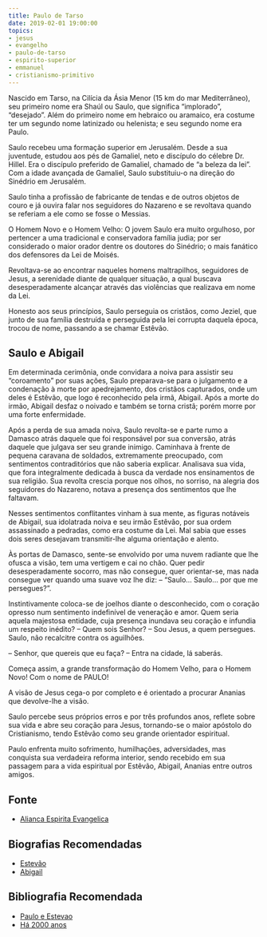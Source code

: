 ```yaml
---
title: Paulo de Tarso
date: 2019-02-01 19:00:00
topics: 
- jesus
- evangelho
- paulo-de-tarso
- espirito-superior
- emmanuel
- cristianismo-primitivo
---
```


Nascido em Tarso, na Cilícia da Ásia Menor (15 km do mar Mediterrâneo), seu
primeiro nome era Shaúl ou Saulo, que significa “implorado”, “desejado”. Além do
primeiro nome em hebraico ou aramaico, era costume ter um segundo nome
latinizado ou helenista; e seu segundo nome era Paulo.

Saulo recebeu uma formação superior em Jerusalém. Desde a sua juventude, estudou
aos pés de Gamaliel, neto e discípulo do célebre Dr. Hillel. Era o discípulo
preferido de Gamaliel, chamado de “a beleza da lei”. Com a idade avançada de
Gamaliel, Saulo substituiu-o na direção do Sinédrio em Jerusalém.

Saulo tinha a profissão de fabricante de tendas e de outros objetos de couro e
já ouvira falar nos seguidores do Nazareno e se revoltava quando se referiam a
ele como se fosse o Messias.

O Homem Novo e o Homem Velho: O jovem Saulo era muito orgulhoso, por pertencer a
uma tradicional e conservadora família judia; por ser considerado o maior orador
dentre os doutores do Sinédrio; o mais fanático dos defensores da Lei de Moisés.

Revoltava-se ao encontrar naqueles homens maltrapilhos, seguidores de Jesus, a
serenidade diante de qualquer situação, a qual buscava desesperadamente alcançar
através das violências que realizava em nome da Lei.

Honesto aos seus princípios, Saulo perseguia os cristãos, como Jeziel, que junto
de sua família destruída e perseguida pela lei corrupta daquela época, trocou de
nome, passando a se chamar Estêvão.

## Saulo e Abigail 
Em determinada cerimônia, onde convidara a noiva para assistir seu “coroamento”
por suas ações, Saulo preparava-se para o julgamento e a condenação à morte por
apedrejamento, dos cristãos capturados, onde um deles é Estêvão, que logo é
reconhecido pela irmã, Abigail. Após a morte do irmão, Abigail desfaz o noivado
e também se torna cristã; porém morre por uma forte enfermidade.

Após a perda de sua amada noiva, Saulo revolta-se e parte rumo a Damasco atrás
daquele que foi responsável por sua conversão, atrás daquele que julgava ser
seu grande inimigo. Caminhava à frente de pequena caravana de soldados,
extremamente preocupado, com sentimentos contraditórios que não saberia
explicar. Analisava sua vida, que fora integralmente dedicada à busca da
verdade nos ensinamentos de sua religião. Sua revolta crescia porque nos olhos,
no sorriso, na alegria dos seguidores do Nazareno, notava a presença dos
sentimentos que lhe faltavam.

Nesses sentimentos conflitantes vinham à sua mente, as figuras notáveis de
Abigail, sua idolatrada noiva e seu irmão Estêvão, por sua ordem assassinado a
pedradas, como era costume da Lei. Mal sabia que esses dois seres desejavam
transmitir-lhe alguma orientação e alento.

Às portas de Damasco, sente-se envolvido por uma nuvem radiante que lhe ofusca
a visão, tem uma vertigem e cai no chão. Quer pedir desesperadamente socorro,
mas não consegue, quer orientar-se, mas nada consegue ver quando uma suave voz
lhe diz: – “Saulo… Saulo… por que me persegues?”. 

Instintivamente coloca-se de
joelhos diante o desconhecido, com o coração opresso num sentimento indefinível
de veneração e amor. Quem seria aquela majestosa entidade, cuja presença
inundava seu coração e infundia um respeito inédito?
– Quem sois Senhor?
– Sou Jesus, a quem persegues. Saulo, não recalcitre contra os aguilhões.

– Senhor, que quereis que eu faça?
– Entra na cidade, lá saberás.

Começa assim, a grande transformação do Homem Velho, para o Homem Novo! Com o
nome de PAULO!

A visão de Jesus cega-o por completo e é orientado a procurar Ananias que
devolve-lhe a visão.

Saulo percebe seus próprios erros e por três profundos anos, reflete sobre sua
vida e abre seu coração para Jesus, tornando-se o maior apóstolo do
Cristianismo, tendo Estêvão como seu grande orientador espiritual.

Paulo enfrenta muito sofrimento, humilhações, adversidades, mas conquista sua
verdadeira reforma interior, sendo recebido em sua passagem para a vida
espiritual por Estêvão, Abigail, Ananias entre outros amigos.

## Fonte
* [Alianca Espirita Evangelica](http://alianca.org.br/biografia-de-paulo-de-tarso/)

## Biografias Recomendadas
* [Estevão](../estevao)
* [Abigail](../abigail)

## Bibliografia Recomendada
* [Paulo e Estevao](/livros/paulo-e-estevao)
* [Há 2000 anos](/livros/ha-2000-anos)

